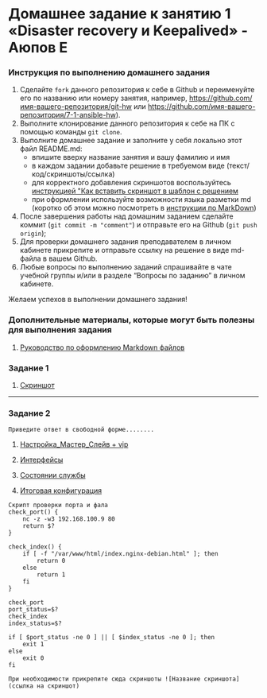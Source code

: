 # Домашнее задание к занятию 1 «Disaster recovery и Keepalived» - Аюпов Е


### Инструкция по выполнению домашнего задания

   1. Сделайте `fork` данного репозитория к себе в Github и переименуйте его по названию или номеру занятия, например, https://github.com/имя-вашего-репозитория/git-hw или  https://github.com/имя-вашего-репозитория/7-1-ansible-hw).
   2. Выполните клонирование данного репозитория к себе на ПК с помощью команды `git clone`.
   3. Выполните домашнее задание и заполните у себя локально этот файл README.md:
      - впишите вверху название занятия и вашу фамилию и имя
      - в каждом задании добавьте решение в требуемом виде (текст/код/скриншоты/ссылка)
      - для корректного добавления скриншотов воспользуйтесь [инструкцией "Как вставить скриншот в шаблон с решением](https://github.com/netology-code/sys-pattern-homework/blob/main/screen-instruction.md)
      - при оформлении используйте возможности языка разметки md (коротко об этом можно посмотреть в [инструкции  по MarkDown](https://github.com/netology-code/sys-pattern-homework/blob/main/md-instruction.md))
   4. После завершения работы над домашним заданием сделайте коммит (`git commit -m "comment"`) и отправьте его на Github (`git push origin`);
   5. Для проверки домашнего задания преподавателем в личном кабинете прикрепите и отправьте ссылку на решение в виде md-файла в вашем Github.
   6. Любые вопросы по выполнению заданий спрашивайте в чате учебной группы и/или в разделе “Вопросы по заданию” в личном кабинете.
   
Желаем успехов в выполнении домашнего задания!
   
### Дополнительные материалы, которые могут быть полезны для выполнения задания

1. [Руководство по оформлению Markdown файлов](https://gist.github.com/Jekins/2bf2d0638163f1294637#Code)


### Задание 1

1. [Скриншот](https://github.com/Ruin392/sys-pattern-homework/assets/53511812/601a7eb0-ba42-4f68-8103-8d05e3d98b20)

---

### Задание 2

`Приведите ответ в свободной форме........`

1. [Настройка_Мастер_Слейв + vip](https://github.com/Ruin392/sys-pattern-homework/assets/53511812/0cc42340-4e4f-4244-ae6f-3a14dd7827ce)



2. [Интерфейсы](https://github.com/Ruin392/sys-pattern-homework/assets/53511812/ef4d7736-8a5c-419a-86ee-c8861fb6fbaa)

3. [Состоянии службы ](https://github.com/Ruin392/sys-pattern-homework/assets/53511812/ae28b564-df0b-4975-b3d6-c1a4799e5f41)

4. [Итоговая конфигурация](https://github.com/Ruin392/sys-pattern-homework/assets/53511812/8c010633-0d21-43a5-8bf6-085828691753)



```
Скрипт проверки порта и фала
check_port() {
    nc -z -w3 192.168.100.9 80
    return $?
}

check_index() {
    if [ -f "/var/www/html/index.nginx-debian.html" ]; then
        return 0
    else
        return 1
    fi
}

check_port
port_status=$?
check_index
index_status=$?

if [ $port_status -ne 0 ] || [ $index_status -ne 0 ]; then
    exit 1
else
    exit 0
fi
```

`При необходимости прикрепитe сюда скриншоты
![Название скриншота](ссылка на скриншот)`


